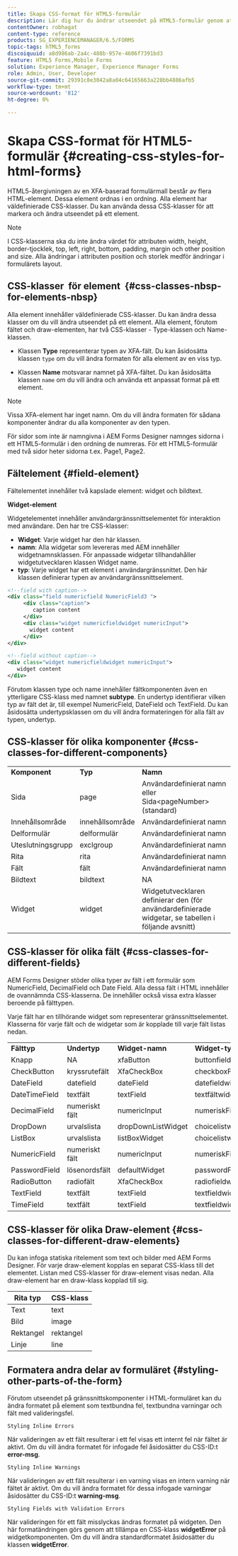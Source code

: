 ```yaml
---
title: Skapa CSS-format för HTML5-formulär
description: Lär dig hur du ändrar utseendet på HTML5-formulär genom att ändra CSS-klassen som är kopplad till HTML-formulärelementet.
contentOwner: robhagat
content-type: reference
products: SG_EXPERIENCEMANAGER/6.5/FORMS
topic-tags: hTML5_forms
discoiquuid: a8d986ab-2a4c-488b-957e-4606f7391bd3
feature: HTML5 Forms,Mobile Forms
solution: Experience Manager, Experience Manager Forms
role: Admin, User, Developer
source-git-commit: 29391c8e3042a8a04c64165663a228bb4886afb5
workflow-type: tm+mt
source-wordcount: '812'
ht-degree: 0%

---
```


# Skapa CSS-format för HTML5-formulär {#creating-css-styles-for-html-forms}

HTML5-återgivningen av en XFA-baserad formulärmall består av flera HTML-element. Dessa element ordnas i en ordning. Alla element har väldefinierade CSS-klasser. Du kan använda dessa CSS-klasser för att markera och ändra utseendet på ett element.

>[!NOTE]
>
>I CSS-klasserna ska du inte ändra värdet för attributen width, height, border-tjocklek, top, left, right, bottom, padding, margin och other position and size. Alla ändringar i attributen position och storlek medför ändringar i formulärets layout.

## CSS-klasser  för element  {#css-classes-nbsp-for-elements-nbsp}

Alla element innehåller väldefinierade CSS-klasser. Du kan ändra dessa klasser om du vill ändra utseendet på ett element. Alla element, förutom fältet och draw-elementen, har två CSS-klasser - Type-klassen och Name-klassen.

* Klassen **Type** representerar typen av XFA-fält. Du kan åsidosätta klassen `type` om du vill ändra formaten för alla element av en viss typ.

* Klassen **Name** motsvarar namnet på XFA-fältet. Du kan åsidosätta klassen `name` om du vill ändra och använda ett anpassat format på ett element.

>[!NOTE]
>
>Vissa XFA-element har inget namn. Om du vill ändra formaten för sådana komponenter ändrar du alla komponenter av den typen.

För sidor som inte är namngivna i AEM Forms Designer namnges sidorna i ett HTML5-formulär i den ordning de numreras. För ett HTML5-formulär med två sidor heter sidorna t.ex. Page1, Page2.

## Fältelement {#field-element}

Fältelementet innehåller två kapslade element: widget och bildtext.

**Widget-element**

Widgetelementet innehåller användargränssnittselementet för interaktion med användare. Den har tre CSS-klasser:

* **Widget**: Varje widget har den här klassen.
* **namn**: Alla widgetar som levereras med AEM innehåller widgetnamnsklassen. För anpassade widgetar tillhandahåller widgetutvecklaren klassen Widget name.
* **typ**: Varje widget har ett element i användargränssnittet. Den här klassen definierar typen av användargränssnittselement.

```xml
<!--field with caption-->
<div class="field numericfield NumericField3 ">
     <div class="caption">
        caption content
     </div>
     <div class="widget numericfieldwidget numericInput">
       widget content
     </div>
</div>

<!--field without caption-->
<div class="widget numericfieldwidget numericInput">
   widget content
</div>
```

Förutom klassen type och name innehåller fältkomponenten även en ytterligare CSS-klass med namnet **subtype**. En undertyp identifierar vilken typ av fält det är, till exempel NumericField, DateField och TextField. Du kan åsidosätta undertypsklassen om du vill ändra formateringen för alla fält av typen, undertyp.

## CSS-klasser för olika komponenter {#css-classes-for-different-components}

<table>
 <tbody>
  <tr>
   <td><strong>Komponent</strong></td>
   <td><strong>Typ</strong></td>
   <td><strong>Namn</strong></td>
  </tr>
  <tr>
   <td>Sida</td>
   <td>page</td>
   <td>Användardefinierat namn <br /> eller<br /> Sida&lt;pageNumber&gt; (standard)</td>
  </tr>
  <tr>
   <td>Innehållsområde</td>
   <td>innehållsområde</td>
   <td>Användardefinierat namn</td>
  </tr>
  <tr>
   <td>Delformulär</td>
   <td>delformulär</td>
   <td>Användardefinierat namn</td>
  </tr>
  <tr>
   <td>Uteslutningsgrupp</td>
   <td>exclgroup</td>
   <td>Användardefinierat namn</td>
  </tr>
  <tr>
   <td>Rita</td>
   <td>rita</td>
   <td>Användardefinierat namn</td>
  </tr>
  <tr>
   <td>Fält</td>
   <td>fält</td>
   <td>Användardefinierat namn</td>
  </tr>
  <tr>
   <td>Bildtext</td>
   <td>bildtext</td>
   <td>NA</td>
  </tr>
  <tr>
   <td>Widget</td>
   <td>widget</td>
   <td>Widgetutvecklaren definierar den (för användardefinierade widgetar, se tabellen i följande avsnitt)</td>
  </tr>
 </tbody>
</table>

## CSS-klasser för olika fält {#css-classes-for-different-fields}

AEM Forms Designer stöder olika typer av fält i ett formulär som NumericField, DecimalField och Date Field. Alla dessa fält i HTML innehåller de ovannämnda CSS-klasserna. De innehåller också vissa extra klasser beroende på fälttypen.

Varje fält har en tillhörande widget som representerar gränssnittselementet. Klasserna för varje fält och de widgetar som är kopplade till varje fält listas nedan.

<table>
 <tbody>
  <tr>
   <td><strong>Fälttyp</strong></td>
   <td><strong>Undertyp</strong></td>
   <td><strong>Widget-namn</strong></td>
   <td><strong>Widget-typ</strong></td>
   <td><strong>HTML UI-tagg</strong></td>
  </tr>
  <tr>
   <td>Knapp<br type="_moz" /> </td>
   <td>NA</td>
   <td>xfaButton<br type="_moz" /> </td>
   <td>buttonfieldwidget<br type="_moz" /> </td>
   <td>indatatyp=knapp<br type="_moz" /> </td>
  </tr>
  <tr>
   <td>CheckButton<br type="_moz" /> </td>
   <td>kryssrutefält<br /> </td>
   <td>XfaCheckBox<br type="_moz" /> </td>
   <td>checkboxFieldWidget<br type="_moz" /> </td>
   <td>indatatyp=kryssruta<br type="_moz" /> </td>
  </tr>
  <tr>
   <td>DateField<br type="_moz" /> </td>
   <td>datefield<br type="_moz" /> </td>
   <td>dateField<br type="_moz" /> </td>
   <td>datefieldwidget<br type="_moz" /> </td>
   <td>indatatyp=text<br type="_moz" /> </td>
  </tr>
  <tr>
   <td>DateTimeField<br type="_moz" /> </td>
   <td>textfält<br type="_moz" /> </td>
   <td>textField<br type="_moz" /> </td>
   <td>textfältwidget</td>
   <td>indatatyp=text<br type="_moz" /> </td>
  </tr>
  <tr>
   <td>DecimalField<br type="_moz" /> </td>
   <td>numeriskt fält<br type="_moz" /> </td>
   <td>numericInput<br type="_moz" /> </td>
   <td>numeriskFieldWidget<br type="_moz" /> </td>
   <td>indatatyp=text<br type="_moz" /> </td>
  </tr>
  <tr>
   <td>DropDown<br type="_moz" /> </td>
   <td>urvalslista<br type="_moz" /> </td>
   <td>dropDownListWidget<br type="_moz" /> </td>
   <td>choicelistwidget<br type="_moz" /> </td>
   <td>välj</td>
  </tr>
  <tr>
   <td>ListBox<br type="_moz" /> </td>
   <td>urvalslista<br type="_moz" /> </td>
   <td>listBoxWidget<br type="_moz" /> </td>
   <td>choicelistwidget<br type="_moz" /> </td>
   <td>ol</td>
  </tr>
  <tr>
   <td>NumericField<br type="_moz" /> </td>
   <td>numeriskt fält<br type="_moz" /> </td>
   <td>numericInput<br type="_moz" /> </td>
   <td>numeriskFieldWidget<br type="_moz" /> </td>
   <td>indatatyp=text<br type="_moz" /> </td>
  </tr>
  <tr>
   <td>PasswordField<br type="_moz" /> </td>
   <td>lösenordsfält<br type="_moz" /> </td>
   <td>defaultWidget<br type="_moz" /> </td>
   <td>passwordFieldWidget<br type="_moz" /> </td>
   <td>indatatyp=lösenord<br type="_moz" /> </td>
  </tr>
  <tr>
   <td>RadioButton<br type="_moz" /> </td>
   <td>radiofält <br type="_moz" /> </td>
   <td>XfaCheckBox<br type="_moz" /> </td>
   <td>radiofieldwidget<br type="_moz" /> </td>
   <td>indatatyp=radio<br type="_moz" /> </td>
  </tr>
  <tr>
   <td>TextField<br type="_moz" /> </td>
   <td>textfält<br type="_moz" /> </td>
   <td>textField<br type="_moz" /> </td>
   <td>textfieldwidget<br type="_moz" /> </td>
   <td>indatatyp=text<br type="_moz" /> </td>
  </tr>
  <tr>
   <td>TimeField<br type="_moz" /> </td>
   <td>textfält<br type="_moz" /> </td>
   <td>textField<br type="_moz" /> </td>
   <td>textfieldwidget<br type="_moz" /> </td>
   <td>indatatyp=text<br type="_moz" /> </td>
  </tr>
 </tbody>
</table>

## CSS-klasser för olika Draw-element {#css-classes-for-different-draw-elements}

Du kan infoga statiska ritelement som text och bilder med AEM Forms Designer. För varje draw-element kopplas en separat CSS-klass till det elementet. Listan med CSS-klasser för draw-element visas nedan. Alla draw-element har en draw-klass kopplad till sig.

| **Rita typ** | **CSS-klass** |
|---|---|
| Text | text |
| Bild | image |
| Rektangel | rektangel |
| Linje | line |

## Formatera andra delar av formuläret {#styling-other-parts-of-the-form}

Förutom utseendet på gränssnittskomponenter i HTML-formuläret kan du ändra formatet på element som textbundna fel, textbundna varningar och fält med valideringsfel.

`Styling Inline Errors`

När valideringen av ett fält resulterar i ett fel visas ett internt fel när fältet är aktivt. Om du vill ändra formatet för infogade fel åsidosätter du CSS-ID:t **error-msg**.

`Styling Inline Warnings`

När valideringen av ett fält resulterar i en varning visas en intern varning när fältet är aktivt. Om du vill ändra formatet för dessa infogade varningar åsidosätter du CSS-ID:t **warning-msg**.

`Styling Fields with Validation Errors`

När valideringen för ett fält misslyckas ändras formatet på widgeten. Den här formatändringen görs genom att tillämpa en CSS-klass **widgetError** på widgetkomponenten. Om du vill ändra standardformatet åsidosätter du klassen **widgetError**.
